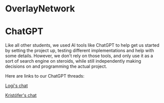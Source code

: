 # OverlayNetwork

# ChatGPT

Like all other students, we used AI tools like ChatGPT to help get us started by setting the project up, testing different implementations and help with some details. However, we don't rely on those tools, and only use it as a sort of search engine on steroids, while still independently making decisions on and programming the actual project.

Here are links to our ChatGPT threads:

[Logi's chat](https://missing.com)

[Kristófer's chat](https://chat.openai.com/share/e9d11afe-72de-4886-832f-30e1319ba59b)
